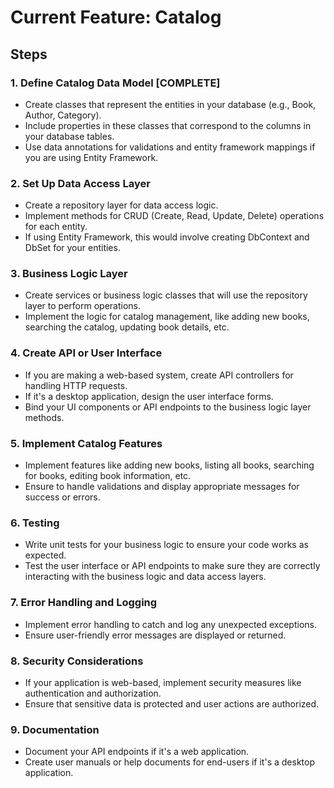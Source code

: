 # Current Feature: Catalog

## Steps

### 1. Define Catalog Data Model [COMPLETE]
- Create classes that represent the entities in your database (e.g., Book, Author, Category).
- Include properties in these classes that correspond to the columns in your database tables.
- Use data annotations for validations and entity framework mappings if you are using Entity Framework.
### 2. Set Up Data Access Layer
- Create a repository layer for data access logic.
- Implement methods for CRUD (Create, Read, Update, Delete) operations for each entity.
- If using Entity Framework, this would involve creating DbContext and DbSet for your entities.
### 3. Business Logic Layer
- Create services or business logic classes that will use the repository layer to perform operations.
- Implement the logic for catalog management, like adding new books, searching the catalog, updating book details, etc.
### 4. Create API or User Interface
- If you are making a web-based system, create API controllers for handling HTTP requests.
- If it's a desktop application, design the user interface forms.
- Bind your UI components or API endpoints to the business logic layer methods.
### 5. Implement Catalog Features
- Implement features like adding new books, listing all books, searching for books, editing book information, etc.
- Ensure to handle validations and display appropriate messages for success or errors.
### 6. Testing
- Write unit tests for your business logic to ensure your code works as expected.
- Test the user interface or API endpoints to make sure they are correctly interacting with the business logic and data access layers.
### 7. Error Handling and Logging
- Implement error handling to catch and log any unexpected exceptions.
- Ensure user-friendly error messages are displayed or returned.
### 8. Security Considerations
- If your application is web-based, implement security measures like authentication and authorization.
- Ensure that sensitive data is protected and user actions are authorized.
### 9. Documentation
- Document your API endpoints if it's a web application.
- Create user manuals or help documents for end-users if it's a desktop application.
